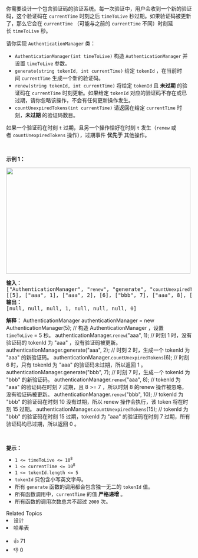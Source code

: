 <p>你需要设计一个包含验证码的验证系统。每一次验证中，用户会收到一个新的验证码，这个验证码在 <code>currentTime</code>&nbsp;时刻之后 <code>timeToLive</code>&nbsp;秒过期。如果验证码被更新了，那么它会在 <code>currentTime</code>&nbsp;（可能与之前的 <code>currentTime</code>&nbsp;不同）时刻延长&nbsp;<code>timeToLive</code>&nbsp;秒。</p>

<p>请你实现&nbsp;<code>AuthenticationManager</code>&nbsp;类：</p>

<ul> 
 <li><code>AuthenticationManager(int timeToLive)</code>&nbsp;构造&nbsp;<code>AuthenticationManager</code>&nbsp;并设置&nbsp;<code>timeToLive</code>&nbsp;参数。</li> 
 <li><code>generate(string tokenId, int currentTime)</code>&nbsp;给定 <code>tokenId</code>&nbsp;，在当前时间&nbsp;<code>currentTime</code> 生成一个新的验证码。</li> 
 <li><code>renew(string tokenId, int currentTime)</code>&nbsp;将给定 <code>tokenId</code>&nbsp;且 <strong>未过期</strong>&nbsp;的验证码在 <code>currentTime</code>&nbsp;时刻更新。如果给定&nbsp;<code>tokenId</code>&nbsp;对应的验证码不存在或已过期，请你忽略该操作，不会有任何更新操作发生。</li> 
 <li><code>countUnexpiredTokens(int currentTime)</code>&nbsp;请返回在给定&nbsp;<code>currentTime</code>&nbsp;时刻，<strong>未过期</strong>&nbsp;的验证码数目。</li> 
</ul>

<p>如果一个验证码在时刻&nbsp;<code>t</code>&nbsp;过期，且另一个操作恰好在时刻&nbsp;<code>t</code>&nbsp;发生（<code>renew</code>&nbsp;或者&nbsp;<code>countUnexpiredTokens</code>&nbsp;操作），过期事件&nbsp;<strong>优先于</strong>&nbsp;其他操作。</p>

<p>&nbsp;</p>

<p><strong>示例 1：</strong></p> 
<img alt="" src="https://assets.leetcode.com/uploads/2021/02/25/copy-of-pc68_q2.png" style="width: 500px; height: 287px;" /> 
<pre>
<strong>输入：</strong>
["AuthenticationManager", "<span><code>renew</code></span>", "generate", "<span><code>countUnexpiredTokens</code></span>", "generate", "<span><code>renew</code></span>", "<span><code>renew</code></span>", "<span><code>countUnexpiredTokens</code></span>"]
[[5], ["aaa", 1], ["aaa", 2], [6], ["bbb", 7], ["aaa", 8], ["bbb", 10], [15]]
<strong>输出：</strong>
[null, null, null, 1, null, null, null, 0]
</pre>

<strong>解释：</strong>
AuthenticationManager authenticationManager = new AuthenticationManager(5); // 构造 AuthenticationManager ，设置 <code>
timeToLive</code> = 5 秒。
authenticationManager.<code>renew</code>("aaa", 1); // 时刻 1 时，没有验证码的 tokenId 为 "aaa" ，没有验证码被更新。
authenticationManager.generate("aaa", 2); // 时刻 2 时，生成一个 tokenId 为 "aaa" 的新验证码。
authenticationManager.<code>countUnexpiredTokens</code>(6); // 时刻 6 时，只有 tokenId 为 "aaa" 的验证码未过期，所以返回
1 。
authenticationManager.generate("bbb", 7); // 时刻 7 时，生成一个 tokenId 为 "bbb" 的新验证码。
authenticationManager.<code>renew</code>("aaa", 8); // tokenId 为 "aaa" 的验证码在时刻 7 过期，且 8 >= 7 ，所以时刻 8
的renew 操作被忽略，没有验证码被更新。
authenticationManager.<code>renew</code>("bbb", 10); // tokenId 为 "bbb" 的验证码在时刻 10 没有过期，所以 renew 操作会执行，该
token 将在时刻 15 过期。
authenticationManager.<code>countUnexpiredTokens</code>(15); // tokenId 为 "bbb" 的验证码在时刻 15 过期，tokenId 为 "aaa"
的验证码在时刻 7 过期，所有验证码均已过期，所以返回 0 。
</pre>

<p>&nbsp;</p>

<p><strong>提示：</strong></p>

<ul> 
 <li><code>1 &lt;= timeToLive &lt;= 10<sup>8</sup></code></li> 
 <li><code>1 &lt;= currentTime &lt;= 10<sup>8</sup></code></li> 
 <li><code>1 &lt;= tokenId.length &lt;= 5</code></li> 
 <li><code>tokenId</code>&nbsp;只包含小写英文字母。</li> 
 <li>所有&nbsp;<code>generate</code>&nbsp;函数的调用都会包含独一无二的&nbsp;<code>tokenId</code>&nbsp;值。</li> 
 <li>所有函数调用中，<code>currentTime</code>&nbsp;的值 <strong>严格递增</strong>&nbsp;。</li> 
 <li>所有函数的调用次数总共不超过&nbsp;<code>2000</code>&nbsp;次。</li> 
</ul>

<div><div>Related Topics</div><div><li>设计</li><li>哈希表</li></div></div><br><div><li>👍 71</li><li>👎 0</li></div>